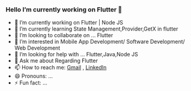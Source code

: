 ### Hello I’m currently working on Flutter 👋


- 🔭 I’m currently working on Flutter | Node JS
- 🌱 I’m currently learning State Management,Provider,GetX in flutter
- 👯 I’m looking to collaborate on ... Flutter
- 👀 I’m interested in Mobile App Development/ Software Development/ Web Development
- 🤔 I’m looking for help with ... Flutter,Java,Node JS
- 💬 Ask me about Regarding Flutter 
- 📫 How to reach me: [Gmail](https://mail.google.com/mail/u/0/?pli=1#inbox) , [LinkedIn](https://www.linkedin.com/in/ravindra-patil-789570194/)
- 😄 Pronouns: ...
- ⚡ Fun fact: ...

